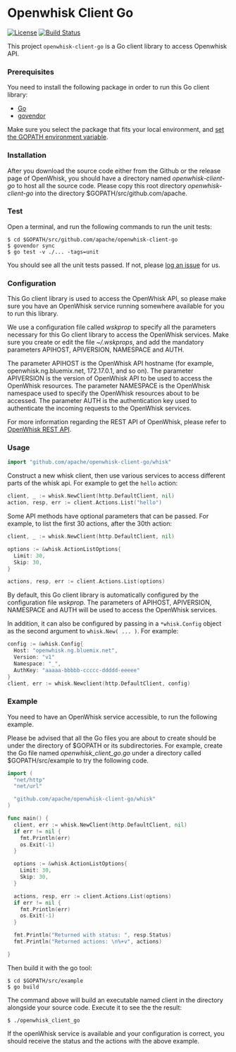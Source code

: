 <!--
#
# Licensed to the Apache Software Foundation (ASF) under one or more
# contributor license agreements.  See the NOTICE file distributed with
# this work for additional information regarding copyright ownership.
# The ASF licenses this file to You under the Apache License, Version 2.0
# (the "License"); you may not use this file except in compliance with
# the License.  You may obtain a copy of the License at
#
#     http://www.apache.org/licenses/LICENSE-2.0
#
# Unless required by applicable law or agreed to in writing, software
# distributed under the License is distributed on an "AS IS" BASIS,
# WITHOUT WARRANTIES OR CONDITIONS OF ANY KIND, either express or implied.
# See the License for the specific language governing permissions and
# limitations under the License.
#
-->

# Openwhisk Client Go
[![License](https://img.shields.io/badge/license-Apache--2.0-blue.svg)](http://www.apache.org/licenses/LICENSE-2.0)
[![Build Status](https://travis-ci.org/apache/openwhisk-client-go.svg?branch=master)](https://travis-ci.org/apache/openwhisk-client-go)

This project `openwhisk-client-go` is a Go client library to access Openwhisk API.


### Prerequisites

You need to install the following package in order to run this Go client library:
- [Go](https://golang.org/doc/install)
- [govendor](https://github.com/kardianos/govendor)

Make sure you select the package that fits your local environment, and [set the GOPATH environment variable](https://github.com/golang/go/wiki/SettingGOPATH).


### Installation

After you download the source code either from the Github or the release page of OpenWhisk, you should have a directory named
_openwhisk-client-go_ to host all the source code. Please copy this root directory _openwhisk-client-go_
into the directory $GOPATH/src/github.com/apache.


### Test

Open a terminal, and run the following commands to run the unit tests:

```
$ cd $GOPATH/src/github.com/apache/openwhisk-client-go
$ govendor sync
$ go test -v ./... -tags=unit
```

You should see all the unit tests passed. If not, please [log an issue](https://github.com/apache/openwhisk-client-go/issues) for us.


### Configuration

This Go client library is used to access the OpenWhisk API, so please make sure you have an OpenWhisk service running somewhere
available for you to run this library.

We use a configuration file called _wskprop_ to specify all the parameters necessary for this Go client library to access the OpenWhisk
services. Make sure you create or edit the file _~/.wskprops_, and add the mandatory parameters APIHOST, APIVERSION, NAMESPACE and AUTH.

The parameter APIHOST is the OpenWhisk API hostname (for example, openwhisk.ng.bluemix.net, 172.17.0.1, and so on).
The parameter APIVERSION is the version of OpenWhisk API to be used to access the OpenWhisk resources.
The parameter NAMESPACE is the OpenWhisk namespace used to specify the OpenWhisk resources about to be accessed.
The parameter AUTH is the authentication key used to authenticate the incoming requests to the OpenWhisk services.

For more information regarding the REST API of OpenWhisk, please refer to [OpenWhisk REST API](https://github.com/apache/openwhisk/blob/master/docs/rest_api.md).


### Usage

```go
import "github.com/apache/openwhisk-client-go/whisk"
```

Construct a new whisk client, then use various services to access different parts of the whisk api.  For example to get the `hello` action:

```go
client, _ := whisk.NewClient(http.DefaultClient, nil)
action, resp, err := client.Actions.List("hello")
```

Some API methods have optional parameters that can be passed. For example, to list the first 30 actions, after the 30th action:
```go
client, _ := whisk.NewClient(http.DefaultClient, nil)

options := &whisk.ActionListOptions{
  Limit: 30,
  Skip: 30,
}

actions, resp, err := client.Actions.List(options)
```

By default, this Go client library is automatically configured by the configuration file _wskprop_. The parameters of APIHOST, APIVERSION,
NAMESPACE and AUTH will be used to access the OpenWhisk services.

In addition, it can also be configured by passing in a `*whisk.Config` object as the second argument to `whisk.New( ... )`.  For example:

```go
config := &whisk.Config{
  Host: "openwhisk.ng.bluemix.net",
  Version: "v1"
  Namespace: "_",
  AuthKey: "aaaaa-bbbbb-ccccc-ddddd-eeeee"
}
client, err := whisk.Newclient(http.DefaultClient, config)
```


### Example

You need to have an OpenWhisk service accessible, to run the following example.

Please be advised that all the Go files you are about to create should be under the directory of $GOPATH or its subdirectories.
For example, create the Go file named _openwhisk_client_go.go_ under a directory called $GOPATH/src/example to try the following code.

```go
import (
  "net/http"
  "net/url"

  "github.com/apache/openwhisk-client-go/whisk"
)

func main() {
  client, err := whisk.NewClient(http.DefaultClient, nil)
  if err != nil {
    fmt.Println(err)
    os.Exit(-1)
  }

  options := &whisk.ActionListOptions{
    Limit: 30,
    Skip: 30,
  }

  actions, resp, err := client.Actions.List(options)
  if err != nil {
    fmt.Println(err)
    os.Exit(-1)
  }

  fmt.Println("Returned with status: ", resp.Status)
  fmt.Println("Returned actions: \n%+v", actions)

}
```

Then build it with the go tool:

```
$ cd $GOPATH/src/example
$ go build
```

The command above will build an executable named client in the directory alongside your source code. Execute it to see the the result:

```
$ ./openwhisk_client_go
```

If the openWhisk service is available and your configuration is correct, you should receive the status and the actions with
the above example.
